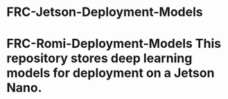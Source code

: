 # FRC-Jetson-Deployment-Models
# FRC-Romi-Deployment-Models This repository stores deep learning models for deployment on a Jetson Nano.

